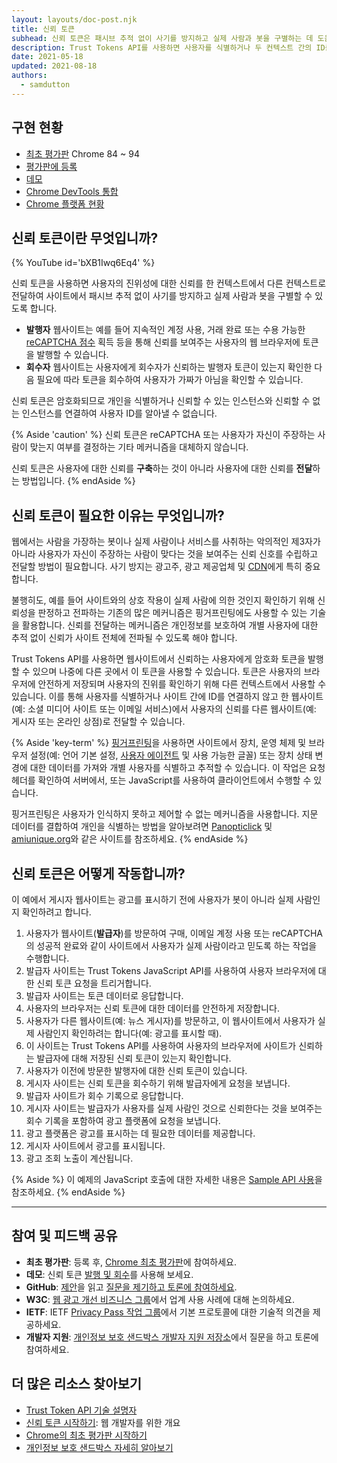 ```yaml
---
layout: layouts/doc-post.njk
title: 신뢰 토큰
subhead: 신뢰 토큰은 패시브 추적 없이 사기를 방지하고 실제 사람과 봇을 구별하는 데 도움을 주는 새로운 API입니다.
description: Trust Tokens API를 사용하면 사용자를 식별하거나 두 컨텍스트 간의 ID를 연결하지 않고도 한 컨텍스트의 사용자 신뢰를 다른 컨텍스트로 전달할 수 있습니다. 이 API를 통해 출처에서 신뢰된 사용자에게 암호화 토큰을 발급할 수 있습니다. 토큰은 사용자의 브라우저에 의해 저장됩니다. 그러면 브라우저는 다른 컨텍스트에서 토큰을 사용하여 사용자의 신뢰성을 평가할 수 있습니다.
date: 2021-05-18
updated: 2021-08-18
authors:
  - samdutton
---
```


## 구현 현황

- [최초 평가판](https://web.dev/origin-trials/) Chrome 84 ~ 94
- [평가판에 등록](/origintrials/#/view_trial/2479231594867458049)
- [데모](https://trust-token-demo.glitch.me/)
- [Chrome DevTools 통합](https://developers.google.com/web/updates/2021/01/devtools?utm_source=devtools#trust-token)
- [Chrome 플랫폼 현황](https://www.chromestatus.com/feature/5078049450098688)

## 신뢰 토큰이란 무엇입니까?

{% YouTube id='bXB1Iwq6Eq4' %}

신뢰 토큰을 사용하면 사용자의 진위성에 대한 신뢰를 한 컨텍스트에서 다른 컨텍스트로 전달하여 사이트에서 패시브 추적 없이 사기를 방지하고 실제 사람과 봇을 구별할 수 있도록 합니다.

- **발행자** 웹사이트는 예를 들어 지속적인 계정 사용, 거래 완료 또는 수용 가능한 [reCAPTCHA 점수](https://developers.google.com/recaptcha) 획득 등을 통해 신뢰를 보여주는 사용자의 웹 브라우저에 토큰을 발행할 수 있습니다.
- **회수자** 웹사이트는 사용자에게 회수자가 신뢰하는 발행자 토큰이 있는지 확인한 다음 필요에 따라 토큰을 회수하여 사용자가 가짜가 아님을 확인할 수 있습니다.

신뢰 토큰은 암호화되므로 개인을 식별하거나 신뢰할 수 있는 인스턴스와 신뢰할 수 없는 인스턴스를 연결하여 사용자 ID를 알아낼 수 없습니다.

{% Aside 'caution' %} 신뢰 토큰은 reCAPTCHA 또는 사용자가 자신이 주장하는 사람이 맞는지 여부를 결정하는 기타 메커니즘을 대체하지 않습니다.

신뢰 토큰은 사용자에 대한 신뢰를 **구축**하는 것이 아니라 사용자에 대한 신뢰를 **전달**하는 방법입니다. {% endAside %}

## 신뢰 토큰이 필요한 이유는 무엇입니까?

웹에서는 사람을 가장하는 봇이나 실제 사람이나 서비스를 사취하는 악의적인 제3자가 아니라 사용자가 자신이 주장하는 사람이 맞다는 것을 보여주는 신뢰 신호를 수립하고 전달할 방법이 필요합니다. 사기 방지는 광고주, 광고 제공업체 및 [CDN](https://www.cloudflare.com/en-gb/learning/cdn/what-is-a-cdn/)에게 특히 중요합니다.

불행히도, 예를 들어 사이트와의 상호 작용이 실제 사람에 의한 것인지 확인하기 위해 신뢰성을 판정하고 전파하는 기존의 많은 메커니즘은 핑거프린팅에도 사용할 수 있는 기술을 활용합니다. 신뢰를 전달하는 메커니즘은 개인정보를 보호하여 개별 사용자에 대한 추적 없이 신뢰가 사이트 전체에 전파될 수 있도록 해야 합니다.

Trust Tokens API를 사용하면 웹사이트에서 신뢰하는 사용자에게 암호화 토큰을 발행할 수 있으며 나중에 다른 곳에서 이 토큰을 사용할 수 있습니다. 토큰은 사용자의 브라우저에 안전하게 저장되며 사용자의 진위를 확인하기 위해 다른 컨텍스트에서 사용할 수 있습니다. 이를 통해 사용자를 식별하거나 사이트 간에 ID를 연결하지 않고 한 웹사이트(예: 소셜 미디어 사이트 또는 이메일 서비스)에서 사용자의 신뢰를 다른 웹사이트(예: 게시자 또는 온라인 상점)로 전달할 수 있습니다.

{% Aside 'key-term' %} [핑거프린팅](https://w3c.github.io/fingerprinting-guidance/#passive)을 사용하면 사이트에서 장치, 운영 체제 및 브라우저 설정(예: 언어 기본 설정, [사용자 에이전트](https://developer.mozilla.org/docs/Web/API/NavigatorID/userAgent) 및 사용 가능한 글꼴) 또는 장치 상태 변경에 대한 데이터를 가져와 개별 사용자를 식별하고 추적할 수 있습니다. 이 작업은 요청 헤더를 확인하여 서버에서, 또는 JavaScript를 사용하여 클라이언트에서 수행할 수 있습니다.

핑거프린팅은 사용자가 인식하지 못하고 제어할 수 없는 메커니즘을 사용합니다. 지문 데이터를 결합하여 개인을 식별하는 방법을 알아보려면 [Panopticlick](https://panopticlick.eff.org/) 및 [amiunique.org](https://amiunique.org/)와 같은 사이트를 참조하세요. {% endAside %}

## 신뢰 토큰은 어떻게 작동합니까?

이 예에서 게시자 웹사이트는 광고를 표시하기 전에 사용자가 봇이 아니라 실제 사람인지 확인하려고 합니다.

1. 사용자가 웹사이트(**발급자**)를 방문하여 구매, 이메일 계정 사용 또는 reCAPTCHA의 성공적 완료와 같이 사이트에서 사용자가 실제 사람이라고 믿도록 하는 작업을 수행합니다.
2. 발급자 사이트는 Trust Tokens JavaScript API를 사용하여 사용자 브라우저에 대한 신뢰 토큰 요청을 트리거합니다.
3. 발급자 사이트는 토큰 데이터로 응답합니다.
4. 사용자의 브라우저는 신뢰 토큰에 대한 데이터를 안전하게 저장합니다.
5. 사용자가 다른 웹사이트(예: 뉴스 게시자)를 방문하고, 이 웹사이트에서 사용자가 실제 사람인지 확인하려는 합니다(예: 광고를 표시할 때).
6. 이 사이트는 Trust Tokens API를 사용하여 사용자의 브라우저에 사이트가 신뢰하는 발급자에 대해 저장된 신뢰 토큰이 있는지 확인합니다.
7. 사용자가 이전에 방문한 발행자에 대한 신뢰 토큰이 있습니다.
8. 게시자 사이트는 신뢰 토큰을 회수하기 위해 발급자에게 요청을 보냅니다.
9. 발급자 사이트가 회수 기록으로 응답합니다.
10. 게시자 사이트는 발급자가 사용자를 실제 사람인 것으로 신뢰한다는 것을 보여주는 회수 기록을 포함하여 광고 플랫폼에 요청을 보냅니다.
11. 광고 플랫폼은 광고를 표시하는 데 필요한 데이터를 제공합니다.
12. 게시자 사이트에서 광고를 표시됩니다.
13. 광고 조회 노출이 계산됩니다.

{% Aside %} 이 예제의 JavaScript 호출에 대한 자세한 내용은 [Sample API 사용](https://web.dev/trust-tokens/#sample-api-usage)을 참조하세요. {% endAside %}

---

## 참여 및 피드백 공유

- **최초 평가판**: 등록 후, [Chrome 최초 평가판](/origintrials/#/view_trial/2479231594867458049)에 참여하세요.
- **데모**: 신뢰 토큰 [발행 및 회수](https://trust-token-demo.glitch.me/)를 사용해 보세요.
- **GitHub**: [제안](https://github.com/WICG/trust-token-api)을 읽고 [질문을 제기하고 토론에 참여하세요](https://github.com/WICG/trust-token-api/issues).
- **W3C**: [웹 광고 개선 비즈니스 그룹](https://www.w3.org/community/web-adv/participants)에서 업계 사용 사례에 대해 논의하세요.
- **IETF**: IETF [Privacy Pass 작업 그룹](https://datatracker.ietf.org/wg/privacypass/about/)에서 기본 프로토콜에 대한 기술적 의견을 제공하세요.
- **개발자 지원**: [개인정보 보호 샌드박스 개발자 지원 저장소](https://github.com/GoogleChromeLabs/privacy-sandbox-dev-support)에서 질문을 하고 토론에 참여하세요.

## 더 많은 리소스 찾아보기

- [Trust Token API 기술 설명자](https://github.com/dvorak42/trust-token-api)
- [신뢰 토큰 시작하기](https://web.dev/trust-tokens/): 웹 개발자를 위한 개요
- [Chrome의 최초 평가판 시작하기](https://web.dev/origin-trials)
- [개인정보 보호 샌드박스 자세히 알아보기](https://web.dev/digging-into-the-privacy-sandbox)

